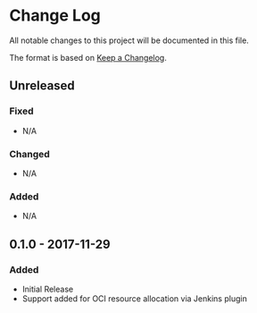 # Change Log
All notable changes to this project will be documented in this file.

The format is based on [Keep a Changelog](http://keepachangelog.com/).

## Unreleased
### Fixed
- N/A

### Changed
- N/A

### Added
- N/A

## 0.1.0 - 2017-11-29
### Added
- Initial Release
- Support added for OCI resource allocation via Jenkins plugin
